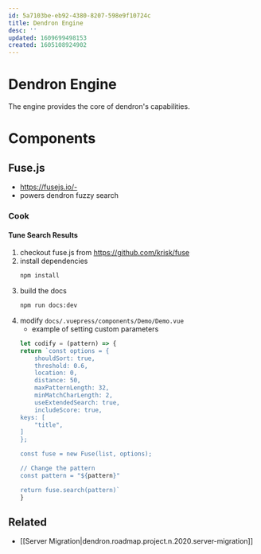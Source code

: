 ```yaml
---
id: 5a7103be-eb92-4380-8207-598e9f10724c
title: Dendron Engine
desc: ''
updated: 1609699498153
created: 1605108924902
---
```


# Dendron Engine

The engine provides the core of dendron's capabilities. 

# Components

## Fuse.js
- https://fusejs.io/- 
- powers dendron fuzzy search

### Cook

#### Tune Search Results
1. checkout fuse.js from https://github.com/krisk/fuse
1. install dependencies 
    ```bash
    npm install
    ```
1. build the docs
    ```bash
    npm run docs:dev
    ```
1. modify `docs/.vuepress/components/Demo/Demo.vue`
    - example of setting custom parameters
    ```js
    let codify = (pattern) => {
    return `const options = {
        shouldSort: true,
        threshold: 0.6,
        location: 0,
        distance: 50,
        maxPatternLength: 32,
        minMatchCharLength: 2,
        useExtendedSearch: true,
        includeScore: true,
    keys: [
        "title",
    ]
    };

    const fuse = new Fuse(list, options);

    // Change the pattern
    const pattern = "${pattern}"

    return fuse.search(pattern)`
    }
    ```

## Related
- [[Server Migration|dendron.roadmap.project.n.2020.server-migration]]